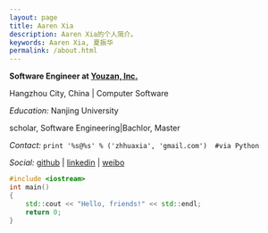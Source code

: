 ```yaml
---
layout: page
title: Aaren Xia
description: Aaren Xia的个人简介。
keywords: Aaren Xia, 夏振华
permalink: /about.html
---
```


**Software Engineer at [Youzan, Inc.](http://www.youzan.com)**

Hangzhou City, China | Computer Software
  
*Education:* Nanjing University

scholar, Software Engineering|Bachlor, Master

*Contact:* `print '%s@%s' % ('zhhuaxia', 'gmail.com')  #via Python`

*Social:*  [github](http://github.com/assertion) | [linkedin](http://www.linkedin.com/in/) | [weibo](http://weibo.com/zhenhuaxia) 
    
```c++
#include <iostream>
int main()
{
	std::cout << "Hello, friends!" << std::endl;
	return 0;
}
```
